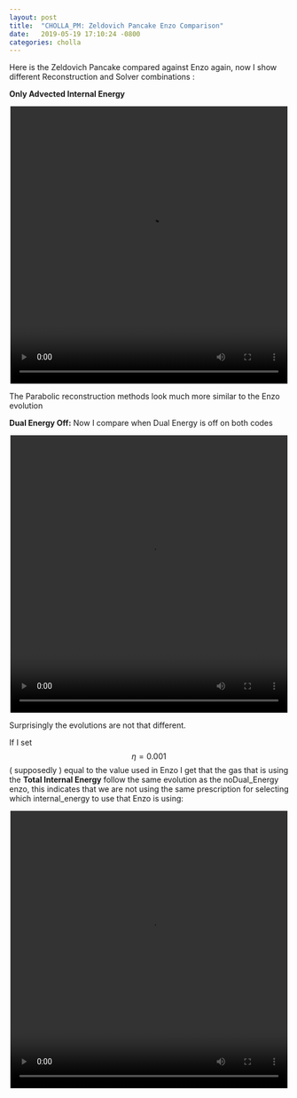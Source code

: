 ```yaml
---
layout: post
title:  "CHOLLA_PM: Zeldovich Pancake Enzo Comparison"
date:   2019-05-19 17:10:24 -0800
categories: cholla
---
```



Here is the Zeldovich Pancake compared against Enzo again, now I show different Reconstruction and Solver combinations :

**Only Advected Internal Energy**

<div style="text-align: center">
<video src="{{ site.url }}assets/videos/zeldovich_enzo_PPMC.mp4" width="500" height="500" controls preload> </video>
</div>

The Parabolic reconstruction methods look much more similar to the Enzo evolution

**Dual Energy Off:** Now I compare when Dual Energy is off on both codes

<div style="text-align: center">
<video src="{{ site.url }}assets/videos/zeldovich_enzo_PPMC_noDE.mp4" width="500" height="500" controls preload> </video>
</div>

Surprisingly the evolutions are not that different.

If I set $$\eta=0.001$$ ( supposedly ) equal to the value used in Enzo I get that the gas that is using the **Total Internal Energy** follow the same evolution as the noDual_Energy enzo, this indicates that we are not using the same prescription for selecting which internal_energy to use that Enzo is using:   


<div style="text-align: center">
<video src="{{ site.url }}assets/videos/zeldovich_enzo_PPMC_DE001.mp4" width="500" height="500" controls preload> </video>
</div>
